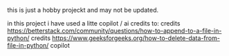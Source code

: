 this is just a hobby projeckt and may not be updated.

in this project i have used a litte copilot / ai
credits to:
    credits https://betterstack.com/community/questions/how-to-append-to-a-file-in-python/
    credits https://www.geeksforgeeks.org/how-to-delete-data-from-file-in-python/
    copilot
